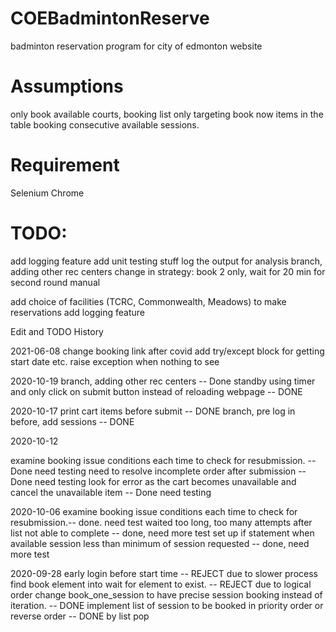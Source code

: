 # COEBadmintonReserve
badminton reservation program for city of edmonton website

# Assumptions
only book available courts, booking list only targeting book now items in the table
booking consecutive available sessions.

# Requirement 
Selenium
Chrome



# TODO:
 add logging feature 
 add unit testing stuff
 log the output for analysis
 branch, adding other rec centers
 change in strategy: book 2 only, wait for 20 min for second round manual

add choice of facilities (TCRC, Commonwealth, Meadows) to make reservations
add logging feature

Edit and TODO History

2021-06-08
change booking link after covid
add try/except block for getting start date etc. raise exception when nothing to see

2020-10-19
branch, adding other rec centers -- Done 
standby using timer and only click on submit button instead of reloading webpage -- DONE


2020-10-17
print cart items before submit -- DONE
branch, pre log in before, add sessions -- DONE

2020-10-12

examine booking issue conditions each time to check for resubmission. -- Done need testing
need to resolve incomplete order after submission -- Done need testing
look for error as the cart becomes unavailable and cancel the unavailable item -- Done need testing


2020-10-06
examine booking issue conditions each time to check for resubmission.-- done. need test
waited too long, too many attempts after list not able to complete -- done, need more test
set up if statement when available session less than minimum of session requested -- done, need more test


2020-09-28
early login before start time -- REJECT due to slower process
find book element into wait for element to exist. -- REJECT due to logical order
change book_one_session to have precise session booking instead of iteration. -- DONE
implement list of session to be booked in priority order or reverse order -- DONE by list pop

